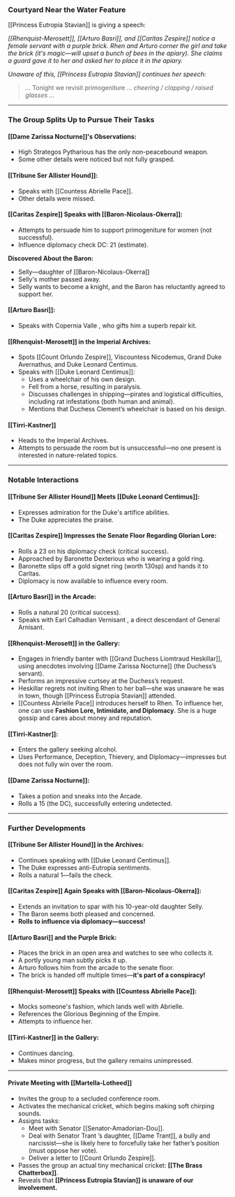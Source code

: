   
### Courtyard Near the Water Feature

[[Princess Eutropia Stavian]] is giving a speech:

_[[Rhenquist-Merosett]], [[Arturo Basri]], and [[Caritas Zespire]] notice a female servant with a purple brick. Rhen and Arturo corner the girl and take the brick (it's magic—will upset a bunch of bees in the apiary). She claims a guard gave it to her and asked her to place it in the apiary._

_Unaware of this, [[Princess Eutropia Stavian]] continues her speech:_

> ... Tonight we revisit primogeniture ... _cheering / clapping / raised glasses ..._

---

### The Group Splits Up to Pursue Their Tasks

#### [[Dame Zarissa Nocturne]]'s Observations:

- High Strategos Pytharious has the only non-peacebound weapon.
- Some other details were noticed but not fully grasped.

#### [[Tribune Ser Allister Hound]]:

- Speaks with [[Countess Abrielle Pace]].
- Other details were missed.

#### [[Caritas Zespire]] Speaks with [[Baron-Nicolaus-Okerra]]:
- Attempts to persuade him to support primogeniture for women (not successful).
- Influence diplomacy check DC: 21 (estimate).

**Discovered About the Baron:**

- Selly—daughter of [[Baron-Nicolaus-Okerra]]
- Selly's mother passed away.
- Selly wants to become a knight, and the Baron has reluctantly agreed to support her.


#### [[Arturo Basri]]:

- Speaks with Copernia Valle , who gifts him a superb repair kit.

#### [[Rhenquist-Merosett]] in the Imperial Archives:

- Spots [[Count Orlundo Zespire]], Viscountess Nicodemus, Grand Duke Avernathus, and Duke Leonard Centimus.
- Speaks with [[Duke Leonard Centimus]]:
    - Uses a wheelchair of his own design.
    - Fell from a horse, resulting in paralysis.
    - Discusses challenges in shipping—pirates and logistical difficulties, including rat infestations (both human and animal).
    - Mentions that Duchess Clement’s wheelchair is based on his design.

#### [[Tirri-Kastner]]
- Heads to the Imperial Archives.
- Attempts to persuade the room but is unsuccessful—no one present is interested in nature-related topics.

---

### Notable Interactions

#### [[Tribune Ser Allister Hound]] Meets [[Duke Leonard Centimus]]:
- Expresses admiration for the Duke's artifice abilities.
- The Duke appreciates the praise.

#### [[Caritas Zespire]] Impresses the Senate Floor Regarding Glorian Lore:

- Rolls a 23 on his diplomacy check (critical success).
- Approached by Baronette Dexterious who is wearing a gold ring.
- Baronette slips off a gold signet ring (worth 130sp) and hands it to Caritas.
- Diplomacy is now available to influence every room.

#### [[Arturo Basri]] in the Arcade:
- Rolls a natural 20 (critical success).
- Speaks with Earl Calhadian Vernisant , a direct descendant of General Arnisant.

#### [[Rhenquist-Merosett]] in the Gallery:
- Engages in friendly banter with [[Grand Duchess Liomtraud Heskillar]], using anecdotes involving [[Dame Zarissa Nocturne]] (the Duchess’s servant).
- Performs an impressive curtsey at the Duchess’s request.
- Heskillar regrets not inviting Rhen to her ball—she was unaware he was in town, though [[Princess Eutropia Stavian]] attended.
- [[Countess Abrielle Pace]] introduces herself to Rhen. To influence her, one can use **Fashion Lore, Intimidate, and Diplomacy**. She is a huge gossip and cares about money and reputation.

#### [[Tirri-Kastner]]:
- Enters the gallery seeking alcohol.
- Uses Performance, Deception, Thievery, and Diplomacy—impresses but does not fully win over the room.

#### [[Dame Zarissa Nocturne]]:
- Takes a potion and sneaks into the Arcade.
- Rolls a 15 (the DC), successfully entering undetected.

---

### Further Developments

#### [[Tribune Ser Allister Hound]] in the Archives:
- Continues speaking with [[Duke Leonard Centimus]].
- The Duke expresses anti-Eutropia sentiments.
- Rolls a natural 1—fails the check.

#### [[Caritas Zespire]] Again Speaks with [[Baron-Nicolaus-Okerra]]:
- Extends an invitation to spar with his 10-year-old daughter Selly.
- The Baron seems both pleased and concerned.
- **Rolls to influence via diplomacy—success!**

#### [[Arturo Basri]] and the Purple Brick:

- Places the brick in an open area and watches to see who collects it.
- A portly young man subtly picks it up.
- Arturo follows him from the arcade to the senate floor.
- The brick is handed off multiple times—**it's part of a conspiracy!**

#### [[Rhenquist-Merosett]] Speaks with [[Countess Abrielle Pace]]:

- Mocks someone's fashion, which lands well with Abrielle.
- References the Glorious Beginning of the Empire.
- Attempts to influence her.

#### [[Tirri-Kastner]] in the Gallery:

- Continues dancing.
- Makes minor progress, but the gallery remains unimpressed. 

---

#### Private Meeting with [[Martella-Lotheed]]
- Invites the group to a secluded conference room.
- Activates the mechanical cricket, which begins making soft chirping sounds.
- Assigns tasks:
    - Meet with Senator [[Senator-Amadorian-Dou]].
    - Deal with Senator Trant ’s daughter, [[Dame Trant]], a bully and narcissist—she is likely here to forcefully take her father’s position (must oppose her vote).
    - Deliver a letter to [[Count Orlundo Zespire]].
- Passes the group an actual tiny mechanical cricket: **[[The Brass Chatterbox]]**.
- Reveals that **[[Princess Eutropia Stavian]] is unaware of our involvement.**